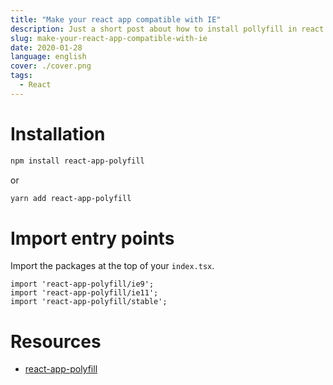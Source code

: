 ```yaml
---
title: "Make your react app compatible with IE"
description: Just a short post about how to install pollyfill in react apps.
slug: make-your-react-app-compatible-with-ie
date: 2020-01-28
language: english
cover: ./cover.png
tags: 
  - React
---
```

# Installation

```bash
npm install react-app-polyfill
```

or

```bash
yarn add react-app-polyfill
```

# Import entry points 
Import the packages at the top of your `index.tsx`.

```
import 'react-app-polyfill/ie9';
import 'react-app-polyfill/ie11';
import 'react-app-polyfill/stable';
```

# Resources
- [react-app-polyfill](https://github.com/facebook/create-react-app/tree/master/packages/react-app-polyfill)
